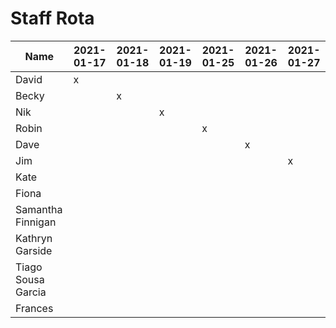 # Staff Rota

|Name|2021-01-17|2021-01-18|2021-01-19|2021-01-25|2021-01-26|2021-01-27|
|-|-|-|-|-|-|-|
|David|x|||||
|Becky||x||||
|Nik|||x||||
|Robin||||x|||
|Dave|||||x||
|Jim||||||x|
|Kate|||||||
|Fiona|||||||
|Samantha Finnigan|||||||
|Kathryn Garside|||||||
|Tiago Sousa Garcia|||||||
|Frances|||||||
